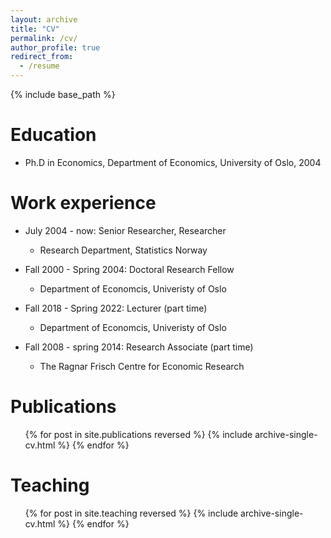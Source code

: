 ```yaml
---
layout: archive
title: "CV"
permalink: /cv/
author_profile: true
redirect_from:
  - /resume
---
```


{% include base_path %}

Education
======
* Ph.D in Economics, Department of Economics, University of Oslo, 2004 

Work experience
======
* July 2004 - now: Senior Researcher, Researcher
  * Research Department, Statistics Norway

* Fall 2000 - Spring 2004: Doctoral Research Fellow
  * Department of Economcis, Univeristy of Oslo   

* Fall 2018 - Spring 2022: Lecturer (part time) 
  * Department of Economcis, Univeristy of Oslo

* Fall 2008 - spring 2014: Research Associate (part time)
  * The Ragnar Frisch Centre for Economic Research


Publications
======
  <ul>{% for post in site.publications reversed %}
    {% include archive-single-cv.html %}
  {% endfor %}</ul>
  
  
Teaching
======
  <ul>{% for post in site.teaching reversed %}
    {% include archive-single-cv.html %}
  {% endfor %}</ul>
  
